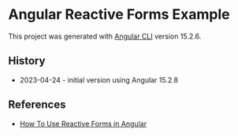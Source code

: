 # Angular Reactive Forms Example

This project was generated with [Angular CLI](https://github.com/angular/angular-cli) version 15.2.6.
## History
* 2023-04-24 - initial version using Angular 15.2.8

## References
* [How To Use Reactive Forms in Angular](https://www.digitalocean.com/community/tutorials/angular-reactive-forms-introduction)

